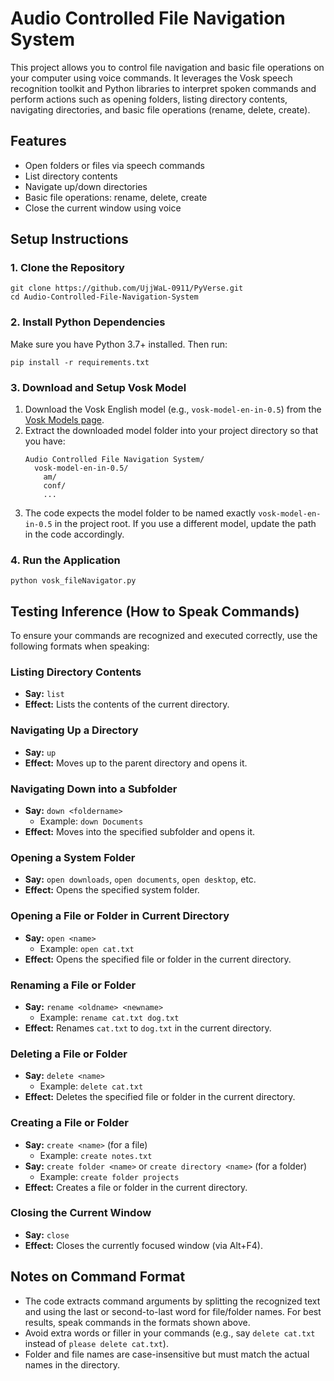 # Audio Controlled File Navigation System

This project allows you to control file navigation and basic file operations on your computer using voice commands. It leverages the Vosk speech recognition toolkit and Python libraries to interpret spoken commands and perform actions such as opening folders, listing directory contents, navigating directories, and basic file operations (rename, delete, create).

## Features
- Open folders or files via speech commands
- List directory contents
- Navigate up/down directories
- Basic file operations: rename, delete, create
- Close the current window using voice

## Setup Instructions

### 1. Clone the Repository
```
git clone https://github.com/UjjWaL-0911/PyVerse.git
cd Audio-Controlled-File-Navigation-System
```

### 2. Install Python Dependencies
Make sure you have Python 3.7+ installed. Then run:
```
pip install -r requirements.txt
```

### 3. Download and Setup Vosk Model
1. Download the Vosk English model (e.g., `vosk-model-en-in-0.5`) from the [Vosk Models page](https://alphacephei.com/vosk/models).
2. Extract the downloaded model folder into your project directory so that you have:
   ```
   Audio Controlled File Navigation System/
     vosk-model-en-in-0.5/
       am/
       conf/
       ...
   ```
3. The code expects the model folder to be named exactly `vosk-model-en-in-0.5` in the project root. If you use a different model, update the path in the code accordingly.

### 4. Run the Application
```
python vosk_fileNavigator.py
```

## Testing Inference (How to Speak Commands)
To ensure your commands are recognized and executed correctly, use the following formats when speaking:

### Listing Directory Contents
- **Say:** `list`
- **Effect:** Lists the contents of the current directory.

### Navigating Up a Directory
- **Say:** `up`
- **Effect:** Moves up to the parent directory and opens it.

### Navigating Down into a Subfolder
- **Say:** `down <foldername>`
  - Example: `down Documents`
- **Effect:** Moves into the specified subfolder and opens it.

### Opening a System Folder
- **Say:** `open downloads`, `open documents`, `open desktop`, etc.
- **Effect:** Opens the specified system folder.

### Opening a File or Folder in Current Directory
- **Say:** `open <name>`
  - Example: `open cat.txt`
- **Effect:** Opens the specified file or folder in the current directory.

### Renaming a File or Folder
- **Say:** `rename <oldname> <newname>`
  - Example: `rename cat.txt dog.txt`
- **Effect:** Renames `cat.txt` to `dog.txt` in the current directory.

### Deleting a File or Folder
- **Say:** `delete <name>`
  - Example: `delete cat.txt`
- **Effect:** Deletes the specified file or folder in the current directory.

### Creating a File or Folder
- **Say:** `create <name>` (for a file)
  - Example: `create notes.txt`
- **Say:** `create folder <name>` or `create directory <name>` (for a folder)
  - Example: `create folder projects`
- **Effect:** Creates a file or folder in the current directory.

### Closing the Current Window
- **Say:** `close`
- **Effect:** Closes the currently focused window (via Alt+F4).

## Notes on Command Format
- The code extracts command arguments by splitting the recognized text and using the last or second-to-last word for file/folder names. For best results, speak commands in the formats shown above.
- Avoid extra words or filler in your commands (e.g., say `delete cat.txt` instead of `please delete cat.txt`).
- Folder and file names are case-insensitive but must match the actual names in the directory.
